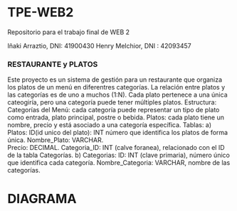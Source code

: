 # TPE-WEB2
Repositorio para el trabajo final de WEB 2

Iñaki Arraztio, DNI: 41900430
Henry Melchior, DNI : 42093457


### RESTAURANTE y PLATOS ###
Este proyecto es un sistema de gestión para un restaurante que organiza los platos de un menú en diferentres categorías.
La relación entre platos y las categorías es de uno a muchos (1:N). Cada plato pertenece a una única cateogiría, pero una categoría puede tener múltiples platos.
Estructura:
Categorías del Menú: cada categoría puede representar un tipo de plato como entrada, plato principal, postre o bebida.
Platos: cada plato tiene un nombre, precio y está asociado a una categoría específica.
Tablas:
  a) Platos:
        ID(id unico del plato): INT número que identifica los platos de forma única.
        Nombre_Plato: VARCHAR.  
        Precio: DECIMAL.
        Categoria_ID: INT (calve foranea), relacionado con el ID de la tabla Categorías.
  b) Categorias: 
        ID: INT (clave primaria), número único que identifica cada categoría.
        Nombre_Categoria: VARCHAR, nombre de las categorías.

# DIAGRAMA 

